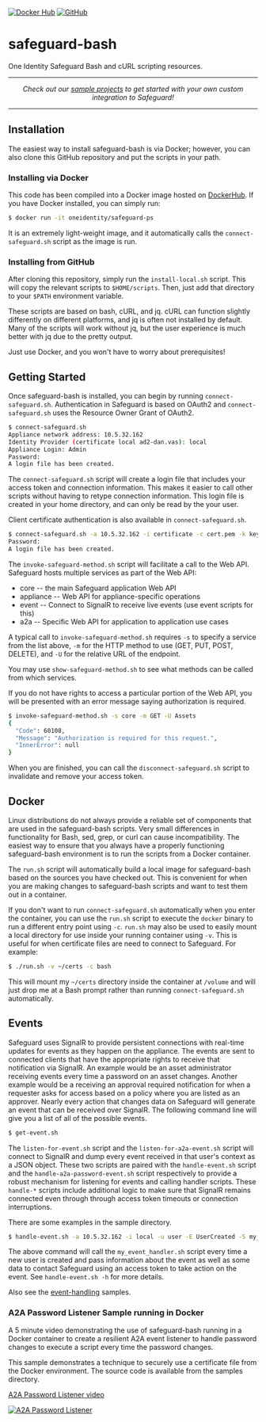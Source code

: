 [![Docker Hub](https://img.shields.io/badge/docker-oneidentity%2Fsafeguard--bash-blue.svg)](https://hub.docker.com/r/oneidentity/safeguard-bash/)
[![GitHub](https://img.shields.io/github/license/OneIdentity/safeguard-bash.svg)](https://github.com/OneIdentity/safeguard-bash/blob/master/LICENSE)

# safeguard-bash
One Identity Safeguard Bash and cURL scripting resources.

-----------

<p align="center">
<i>Check out our <a href="samples">sample projects</a> to get started with your own custom integration to Safeguard!</i>
</p>

-----------

## Installation
The easiest way to install safeguard-bash is via Docker; however, you can
also clone this GitHub repository and put the scripts in your path.

### Installing via Docker
This code has been compiled into a Docker image hosted on [DockerHub](https://hub.docker.com/u/oneidentity/dashboard/).
If you have Docker installed, you can simply run:

```Bash
$ docker run -it oneidentity/safeguard-ps
```

It is an extremely light-weight image, and it automatically calls the
`connect-safeguard.sh` script as the image is run.

### Installing from GitHub
After cloning this repository, simply run the `install-local.sh` script.
This will copy the relevant scripts to `$HOME/scripts`. Then, just add
that directory to your `$PATH` environment variable.

These scripts are based on bash, cURL, and jq.  cURL can function slightly
differently on different platforms, and jq is often not installed by default.
Many of the scripts will work without jq, but the user experience is much
better with jq due to the pretty output.

Just use Docker, and you won't have to worry about prerequisites!

## Getting Started
Once safeguard-bash is installed, you can begin by running `connect-safeguard.sh`.
Authentication in Safeguard is based on OAuth2 and `connect-safeguard.sh` uses 
the Resource Owner Grant of OAuth2.

```Bash
$ connect-safeguard.sh 
Appliance network address: 10.5.32.162
Identity Provider (certificate local ad2-dan.vas): local
Appliance Login: Admin
Password: 
A login file has been created.
```

The `connect-safeguard.sh` script will create a login file that includes
your access token and connection information.  This makes it easier to call
other scripts without having to retype connection information.  This login
file is created in your home directory, and can only be read by the your
user.

Client certificate authentication is also available in `connect-safeguard.sh`.

```Bash
$ connect-safeguard.sh -a 10.5.32.162 -i certificate -c cert.pem -k key.pem
Password:
A login file has been created.
```

The `invoke-safeguard-method.sh` script will facilitate a call to the Web API.
Safeguard hosts multiple services as part of the Web API:

- core -- the main Safeguard application Web API
- appliance -- Web API for appliance-specific operations
- event -- Connect to SignalR to receive live events (use event scripts for this)
- a2a -- Specific Web API for application to application use cases

A typical call to `invoke-safeguard-method.sh` requires `-s` to specify a service
from the list above, `-m` for the HTTP method to use (GET, PUT, POST, DELETE), and
`-U` for the relative URL of the endpoint.

You may use `show-safeguard-method.sh` to see what methods can be called from
which services.

If you do not have rights to access a particular portion of the Web API,
you will be presented with an error message saying authorization is
required.

```Bash
$ invoke-safeguard-method.sh -s core -m GET -U Assets
{
  "Code": 60108,
  "Message": "Authorization is required for this request.",
  "InnerError": null
}
```

When you are finished, you can call the `disconnect-safeguard.sh` script
to invalidate and remove your access token.

## Docker

Linux distributions do not always provide a reliable set of components that are
used in the safeguard-bash scripts.  Very small differences in functionality for
Bash, sed, grep, or curl can cause incompatibility.  The easiest way to ensure that
you always have a properly functioning safeguard-bash environment is to run the
scripts from a Docker container.

The `run.sh` script will automatically build a local image for safeguard-bash based
on the sources you have checked out.  This is convenient for when you are making
changes to safeguard-bash scripts and want to test them out in a container. 

If you don't want to run `connect-safeguard.sh` automatically when you enter the
container, you can use the `run.sh` script to execute the `docker` binary to run
a different entry point using `-c`.  `run.sh` may also be used to easily mount a
local directory for use inside your running container using `-v`.  This is useful
for when certificate files are need to connect to Safeguard.  For example:

```Bash
$ ./run.sh -v ~/certs -c bash
```

This will mount my `~/certs` directory inside the container at `/volume` and will
just drop me at a Bash prompt rather than running `connect-safeguard.sh` 
automatically.

## Events

Safeguard uses SignalR to provide persistent connections with real-time updates
for events as they happen on the appliance.  The events are sent to connected
clients that have the appropriate rights to receive that notification via SignalR.
An example would be an asset administrator receiving events every time a password
on an asset changes.  Another example would be a receiving an approval required
notification for when a requester asks for access based on a policy where you are
listed as an approver.  Nearly every action that changes data on Safeguard will
generate an event that can be received over SignalR.  The following command line
will give you a list of all of the possible events.

```Bash
$ get-event.sh
```

The `listen-for-event.sh` script and the `listen-for-a2a-event.sh` script will
connect to SignalR and dump every event received in that user's context as a JSON
object.  These two scripts are paired with the `handle-event.sh` script and the 
`handle-a2a-password-event.sh` script respectively to provide a robust mechanism
for listening for events and calling handler scripts.  These `handle-*` scripts
include additional logic to make sure that SignalR remains connected even through
through access token timeouts or connection interruptions.

There are some examples in the sample directory.

```Bash
$ handle-event.sh -a 10.5.32.162 -i local -u user -E UserCreated -S my_event_handler.sh
```

The above command will call the `my_event_handler.sh` script every time a
new user is created and pass information about the event as well as some data
to contact Safeguard using an access token to take action on the event.  See
`handle-event.sh -h` for more details.

Also see the [event-handling](samples/event-handling) samples.

### A2A Password Listener Sample running in Docker

A 5 minute video demonstrating the use of safeguard-bash running in a Docker
container to create a resilient A2A event listener to handle password changes
to execute a script every time the password changes.

This sample demonstrates a technique to securely use a certificate file from
the Docker environment.  The source code is available from the samples directory.

[A2A Password Listener video](https://www.youtube.com/watch?v=UQFcNgYKnTI)

[![A2A Password Listener](https://img.youtube.com/vi/UQFcNgYKnTI/0.jpg)](https://www.youtube.com/watch?v=UQFcNgYKnTI)
